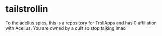 # tailstrollin
To the acellus spies, this is a repository for TrollApps and has 0 affiliation with Acellus. You are owned by a cult so stop talking lmao
